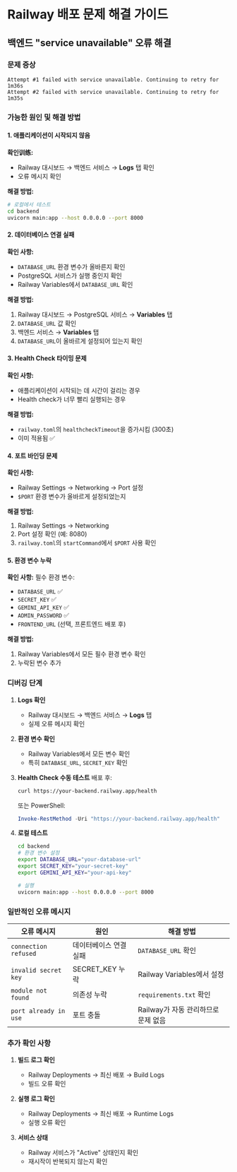 # Railway 배포 문제 해결 가이드

## 백엔드 "service unavailable" 오류 해결

### 문제 증상
```
Attempt #1 failed with service unavailable. Continuing to retry for 1m36s
Attempt #2 failed with service unavailable. Continuing to retry for 1m35s
```

### 가능한 원인 및 해결 방법

#### 1. 애플리케이션이 시작되지 않음

**확인训练:**
- Railway 대시보드 → 백엔드 서비스 → **Logs** 탭 확인
- 오류 메시지 확인

**해결 방법:**
```bash
# 로컬에서 테스트
cd backend
uvicorn main:app --host 0.0.0.0 --port 8000
```

#### 2. 데이터베이스 연결 실패

**확인 사항:**
- `DATABASE_URL` 환경 변수가 올바른지 확인
- PostgreSQL 서비스가 실행 중인지 확인
- Railway Variables에서 `DATABASE_URL` 확인

**해결 방법:**
1. Railway 대시보드 → PostgreSQL 서비스 → **Variables** 탭
2. `DATABASE_URL` 값 확인
3. 백엔드 서비스 → **Variables** 탭
4. `DATABASE_URL`이 올바르게 설정되어 있는지 확인

#### 3. Health Check 타이밍 문제

**확인 사항:**
- 애플리케이션이 시작되는 데 시간이 걸리는 경우
- Health check가 너무 빨리 실행되는 경우

**해결 방법:**
- `railway.toml`의 `healthcheckTimeout`을 증가시킴 (300초)
- 이미 적용됨 ✅

#### 4. 포트 바인딩 문제

**확인 사항:**
- Railway Settings → Networking → Port 설정
- `$PORT` 환경 변수가 올바르게 설정되었는지

**해결 방법:**
1. Railway Settings → Networking
2. Port 설정 확인 (예: 8080)
3. `railway.toml`의 `startCommand`에서 `$PORT` 사용 확인

#### 5. 환경 변수 누락

**확인 사항:**
필수 환경 변수:
- `DATABASE_URL` ✅
- `SECRET_KEY` ✅
- `GEMINI_API_KEY` ✅
- `ADMIN_PASSWORD` ✅
- `FRONTEND_URL` (선택, 프론트엔드 배포 후)

**해결 방법:**
1. Railway Variables에서 모든 필수 환경 변수 확인
2. 누락된 변수 추가

### 디버깅 단계

1. **Logs 확인**
   - Railway 대시보드 → 백엔드 서비스 → **Logs** 탭
   - 실제 오류 메시지 확인

2. **환경 변수 확인**
   - Railway Variables에서 모든 변수 확인
   - 특히 `DATABASE_URL`, `SECRET_KEY` 확인

3. **Health Check 수동 테스트**
   배포 후:
   ```bash
   curl https://your-backend.railway.app/health
   ```
   또는 PowerShell:
   ```powershell
   Invoke-RestMethod -Uri "https://your-backend.railway.app/health"
   ```

4. **로컬 테스트**
   ```bash
   cd backend
   # 환경 변수 설정
   export DATABASE_URL="your-database-url"
   export SECRET_KEY="your-secret-key"
   export GEMINI_API_KEY="your-api-key"
   
   # 실행
   uvicorn main:app --host 0.0.0.0 --port 8000
   ```

### 일반적인 오류 메시지

| 오류 메시지 | 원인 | 해결 방법 |
|------------|------|----------|
| `connection refused` | 데이터베이스 연결 실패 | `DATABASE_URL` 확인 |
| `invalid secret key` | SECRET_KEY 누락 | Railway Variables에서 설정 |
| `module not found` | 의존성 누락 | `requirements.txt` 확인 |
| `port already in use` | 포트 충돌 | Railway가 자동 관리하므로 문제 없음 |

### 추가 확인 사항

1. **빌드 로그 확인**
   - Railway Deployments → 최신 배포 → Build Logs
   - 빌드 오류 확인

2. **실행 로그 확인**
   - Railway Deployments → 최신 배포 → Runtime Logs
   - 실행 오류 확인

3. **서비스 상태**
   - Railway 서비스가 "Active" 상태인지 확인
   - 재시작이 반복되지 않는지 확인

